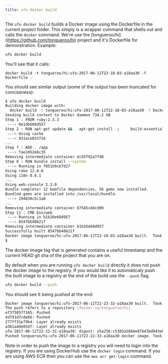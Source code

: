 ```yaml
---
title: ufo docker build
---
```


The `ufo docker build` builds a Docker image using the Dockerfile in the current project folder.  This simply is a wrapper command that shells out and calls the `docker` command.  We're use the [tongueroo/hi]((https://github.com/tongueroo/hi) project and it's Dockerfile for demonstration.  Example:

```sh
ufo docker build
```

You'll see that it calls:

```
docker build -t tongueroo/hi:ufo-2017-06-11T22-18-03-a18aa30 -f Dockerfile .
```

You should see similar output (some of the output has been truncated for conciseness):

```sh
$ ufo docker build
Building docker image with:
  docker build -t tongueroo/hi:ufo-2017-06-11T22-18-03-a18aa30 -f Dockerfile .
Sending build context to Docker daemon 734.2 kB
Step 1 : FROM ruby:2.3.3
 ---> 0e1db669d557
Step 2 : RUN apt-get update &&   apt-get install -y     build-essential     nodejs &&   rm -rf /var/lib/apt/lists/* && apt-get clean && apt-get purge
 ---> Using cache
 ---> 931ace833716
...
Step 7 : ADD . /app
 ---> fae2452e6c35
Removing intermediate container 4c93f92a7fd8
Step 8 : RUN bundle install --system
 ---> Running in f851b9cb7d27
Using rake 12.0.0
Using i18n 0.8.1
...
Using web-console 2.3.0
Bundle complete! 12 Gemfile dependencies, 56 gems now installed.
Bundled gems are installed into /usr/local/bundle.
 ---> 194830c5c1a8
...
Removing intermediate container 67545cd4cd09
Step 11 : CMD bin/web
 ---> Running in b1b26e68d957
 ---> 8547bb48b21f
Removing intermediate container b1b26e68d957
Successfully built 8547bb48b21f
Docker image tongueroo/hi:ufo-2017-06-11T22-18-03-a18aa30 built.  Took 33s.
$
```

The docker image tag that is generated contains a useful timestamp and the current HEAD git sha of the project that you are on.

By default when you are running `ufo docker build` directly it does not push the docker image to the registry.  If you would like it to automaticaly push the built image to a registry at the end of the build use the `--push` flag.

```sh
ufo docker build --push
```

You should see it being pushed at the end:

```sh
Docker image tongueroo/hi:ufo-2017-06-11T22-22-32-a18aa30 built.  Took 34s.
The push refers to a repository [docker.io/tongueroo/hi]
ef375857f165: Pushed
4d791d7cde66: Pushed
277ff31e79b4: Layer already exists
a361a4de05df: Layer already exists
ufo-2017-06-11T22-22-32-a18aa30: digest: sha256:c5385a5084e87643bd943eb120e110321c59e8acd30736ba7b5223eb1143baa8 size: 3464
Pushed tongueroo/hi:ufo-2017-06-11T22-22-32-a18aa30 docker image. Took 9s.
```

Note in order to push the image to a registry you will need to login into the registry.  If you are using DockerHub use the `docker login` command.  If you are using AWS ECR then you can use the `aws ecr get-login` command.

